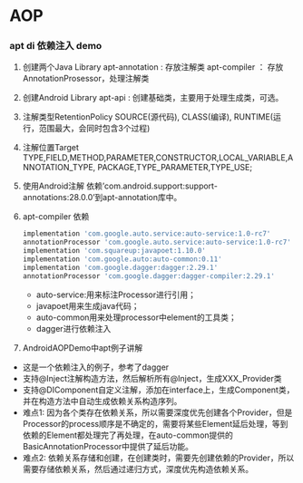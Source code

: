 # AOP
### apt di 依赖注入 demo
1. 创建两个Java Library 
	apt-annotation : 存放注解类
	apt-compiler ： 存放AnnotationProsessor，处理注解类

2. 创建Android Library 
	apt-api : 创建基础类，主要用于处理生成类，可选。

3. 注解类型RetentionPolicy 
	SOURCE(源代码), CLASS(编译), RUNTIME(运行，范围最大，会同时包含3个过程)

4. 注解位置Target 
	TYPE,FIELD,METHOD,PARAMETER,CONSTRUCTOR,LOCAL_VARIABLE,ANNOTATION_TYPE, PACKAGE,TYPE_PARAMETER,TYPE_USE;

5. 使用Android注解 
	依赖’com.android.support:support-annotations:28.0.0’到apt-annotation库中。

6. apt-compiler 依赖 
    ```groovy
    implementation 'com.google.auto.service:auto-service:1.0-rc7'
    annotationProcessor 'com.google.auto.service:auto-service:1.0-rc7'
    implementation 'com.squareup:javapoet:1.10.0'
    implementation 'com.google.auto:auto-common:0.11'
    implementation 'com.google.dagger:dagger:2.29.1'
    annotationProcessor 'com.google.dagger:dagger-compiler:2.29.1'
    ```
   * auto-service:用来标注Processor进行引用；
   * javapoet用来生成java代码；
   * auto-common用来处理processor中element的工具类；
   * dagger进行依赖注入
    

7. AndroidAOPDemo中apt例子讲解 
* 这是一个依赖注入的例子，参考了dagger
* 支持@Inject注解构造方法，然后解析所有@Inject，生成XXX_Provider类
* 支持@DIComponent自定义注解，添加在interface上，生成Component类，并在构造方法中自动生成依赖关系构造序列。
* 难点1: 因为各个类存在依赖关系，所以需要深度优先创建各个Provider，但是Processor的process顺序是不确定的，需要将某些Element延后处理，等到依赖的Element都处理完了再处理，在auto-common提供的BasicAnnotationProcessor中提供了延后功能。
* 难点2: 依赖关系存储和创建，在创建类时，需要先创建依赖的Provider，所以需要存储依赖关系，然后通过递归方式，深度优先构造依赖关系。